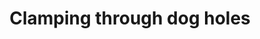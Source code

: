 ---
title: Clamping through dog holes
reference_parent: work-holding
reference_name: clamping-through-dog-holes
---